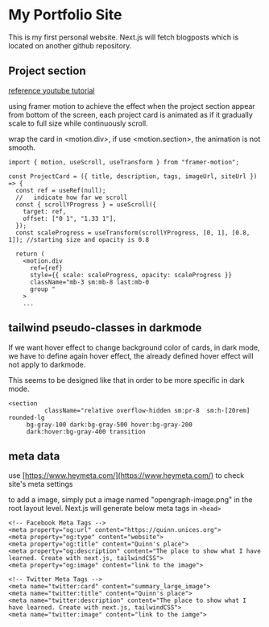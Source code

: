 # My Portfolio Site

This is my first personal website. Next.js will fetch blogposts which is located on another github repository.

## Project section

[reference youtube tutorial](https://youtu.be/sUKptmUVIBM?si=K6yyL6WJ7dg0x7t0)

using framer motion to achieve the effect when the project section appear from bottom of the screen, each project card is animated as if it gradually scale to full size while continuously scroll.

wrap the card in <motion.div>, if use <motion.section>, the animation is not smooth.

```
import { motion, useScroll, useTransform } from "framer-motion";

const ProjectCard = ({ title, description, tags, imageUrl, siteUrl }) => {
  const ref = useRef(null);
  //   indicate how far we scroll
  const { scrollYProgress } = useScroll({
    target: ref,
    offset: ["0 1", "1.33 1"],
  });
  const scaleProgress = useTransform(scrollYProgress, [0, 1], [0.8, 1]); //starting size and opacity is 0.8

  return (
    <motion.div
      ref={ref}
      style={{ scale: scaleProgress, opacity: scaleProgress }}
      className="mb-3 sm:mb-8 last:mb-0
      group "
    >
    ...
```

## tailwind pseudo-classes in darkmode

If we want hover effect to change background color of cards, in dark mode, we have to define again hover effect, the already defined hover effect will not apply to darkmode.

This seems to be designed like that in order to be more specific in dark mode.

```
<section
          className="relative overflow-hidden sm:pr-8  sm:h-[20rem] rounded-lg
     bg-gray-100 dark:bg-gray-500 hover:bg-gray-200
     dark:hover:bg-gray-400 transition
```

## meta data

use [https://www.heymeta.com/](https://www.heymeta.com/) to check site's meta settings

to add a image, simply put a image named "opengraph-image.png" in the root layout level. Next.js will generate below meta tags in `<head>`

```
<!-- Facebook Meta Tags -->
<meta property="og:url" content="https://quinn.unices.org">
<meta property="og:type" content="website">
<meta property="og:title" content="Quinn's place">
<meta property="og:description" content="The place to show what I have learned. Create with next.js, tailwindCSS">
<meta property="og:image" content="link to the image">

<!-- Twitter Meta Tags -->
<meta name="twitter:card" content="summary_large_image">
<meta name="twitter:title" content="Quinn's place">
<meta name="twitter:description" content="The place to show what I have learned. Create with next.js, tailwindCSS">
<meta name="twitter:image" content="link to the iamge">
```
